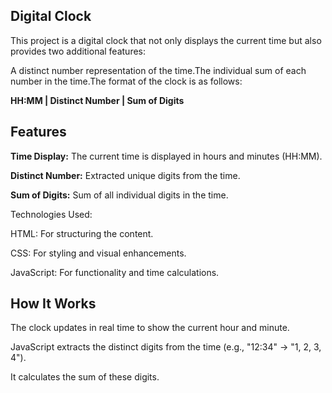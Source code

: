 ## **Digital Clock**
This project is a digital clock that not only displays the current time but also provides two additional features:

A distinct number representation of the time.The individual sum of each number in the time.The format of the clock is as follows:

**HH:MM | Distinct Number | Sum of Digits**

## **Features**
**Time Display:** The current time is displayed in hours and minutes (HH:MM).

**Distinct Number:** Extracted unique digits from the time.

**Sum of Digits:** Sum of all individual digits in the time.

Technologies Used:

HTML: For structuring the content.

CSS: For styling and visual enhancements.

JavaScript: For functionality and time calculations.


## **How It Works**

The clock updates in real time to show the current hour and minute.

JavaScript extracts the distinct digits from the time (e.g., "12:34" → "1, 2, 3, 4").

It calculates the sum of these digits.
